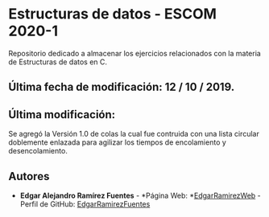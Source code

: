 # Estructuras de datos - ESCOM 2020-1 

Repositorio dedicado a almacenar los ejercicios relacionados con la materia de Estructuras de datos en C.

## Última fecha de modificación: 12 / 10 / 2019.

## Última modificación:

Se agregó la Versión 1.0 de colas la cual fue contruida con una lista circular doblemente enlazada para agilizar los tiempos de encolamiento y desencolamiento.
## Autores

* **Edgar Alejandro Ramírez Fuentes** - *Página Web: *[EdgarRamirezWeb](https://edgarramirezweb.netlify.com/) - Perfil de GitHub: [EdgarRamirezFuentes](https://github.com/EdgarRamirezFuentes)

